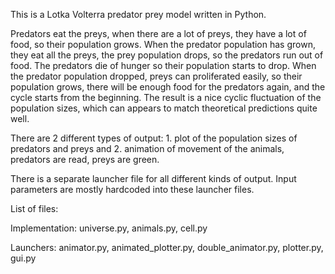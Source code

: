 This is a Lotka Volterra predator prey model written in Python.

Predators eat the preys, when there are a lot of preys, they have a lot of food, so their population grows. When the predator population has grown, they eat all the preys, the prey population drops, so the predators run out of food. The predators die of hunger so their population starts to drop. When the predator population dropped, preys can proliferated easily, so their population grows, there will be enough food for the predators again, and the cycle starts from the beginning.
The result is a nice cyclic fluctuation of the population sizes, which can appears to match theoretical predictions quite well.

There are 2 different types of output: 1. plot of the population sizes of predators and preys and 2. animation of movement of the animals, predators are read, preys are green.

There is a separate launcher file for all different kinds of output. Input parameters are mostly hardcoded into these launcher files.

List of files:

Implementation: universe.py, animals.py, cell.py

Launchers: animator.py, animated_plotter.py, double_animator.py, plotter.py, gui.py
